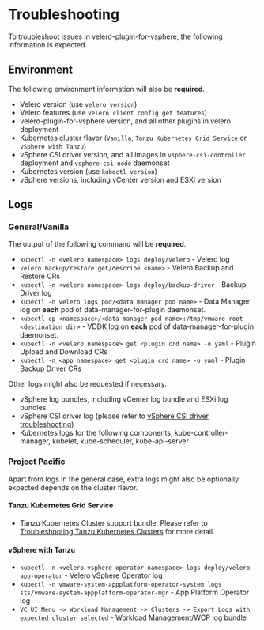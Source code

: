 # Troubleshooting

To troubleshoot issues in velero-plugin-for-vsphere, the following information is expected.

## Environment

The following environment information will also be **required**.

- Velero version (use `velero version`)
- Velero features (use `velero client config get features`)
- velero-plugin-for-vsphere version, and all other plugins in velero deployment
- Kubernetes cluster flavor (`Vanilla`, `Tanzu Kubernetes Grid Service` or `vSphere with Tanzu`)
- vSphere CSI driver version, and all images  in `vsphere-csi-controller` deployment and `vsphere-csi-node` daemonset
- Kubernetes version (use `kubectl version`)
- vSphere versions, including vCenter version and ESXi version

## Logs

### General/Vanilla

The output of the following command will be **required**.

- `kubectl -n <velero namespace> logs deploy/velero` - Velero log 
- `velero backup/restore get/describe <name>` - Velero Backup and Restore CRs
- `kubectl -n <velero namespace> logs deploy/backup-driver` - Backup Driver log
- `kubectl -n velero logs pod/<data manager pod name>` - Data Manager log on **each** pod of data-manager-for-plugin daemonset.
- `kubectl cp <namespace>/<data manager pod name>:/tmp/vmware-root <destination dir>` - VDDK log on **each** pod of data-manager-for-plugin daemonset. 
- `kubectl -n <velero namespace> get <plugin crd name> -o yaml` - Plugin Upload and Download CRs
- `kubectl -n <app namespace> get <plugin crd name> -o yaml` - Plugin Backup Driver CRs

Other logs might also be requested if necessary.

* vSphere log bundles, including vCenter log bundle and ESXi log bundles.
* vSphere CSI driver log (please refer to [vSphere CSI driver troubleshooting](https://vsphere-csi-driver.sigs.k8s.io/troubleshooting.html))
* Kubernetes logs for the following components, kube-controller-manager, kubelet, kube-scheduler, kube-api-server

### Project Pacific

Apart from logs in the general case, extra logs might also be optionally expected depends on the cluster flavor.

#### Tanzu Kubernetes Grid Service

- Tanzu Kubernetes Cluster support bundle. Please refer to [Troubleshooting Tanzu Kubernetes Clusters](https://docs.vmware.com/en/VMware-vSphere/7.0/vmware-vsphere-with-tanzu/GUID-0BAEA3D2-23AF-477B-8948-6A7D87CD7F62.html) for more detail.

#### vSphere with Tanzu

- `kubectl -n <velero vsphere operator namespace> logs deploy/velero-app-operator` - Velero vSphere Operator log
- `kubectl -n vmware-system-appplatform-operator-system logs sts/vmware-system-appplatform-operator-mgr` - App Platform Operator log
- `VC UI Menu -> Workload Management -> Clusters -> Export Logs with expected cluster selected` - Workload Management/WCP log bundle

